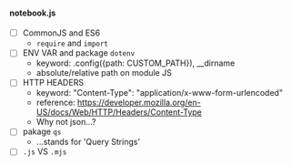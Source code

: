 #### notebook.js

- [ ] CommonJS and ES6
  - `require` and `import`
- [ ] ENV VAR and package `dotenv`
  - keyword: .config({path: CUSTOM_PATH}), \_\_dirname
  - absolute/relative path on module JS
- [ ] HTTP HEADERS
  - keyword: "Content-Type": "application/x-www-form-urlencoded"
  - reference: https://developer.mozilla.org/en-US/docs/Web/HTTP/Headers/Content-Type
  - Why not json...?
- [ ] pakage `qs`
  - ...stands for 'Query Strings'
- [ ] `.js` VS `.mjs`
